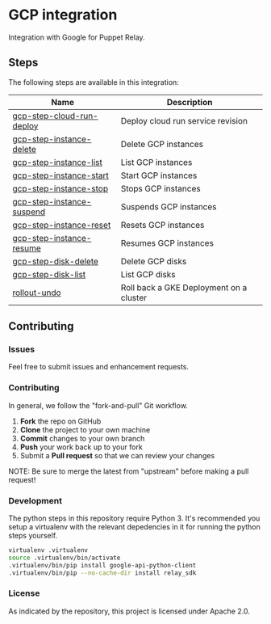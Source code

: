 # GCP integration

Integration with Google for Puppet Relay.

## Steps

The following steps are available in this integration:

| Name | Description |
|------|-------------|
| [gcp-step-cloud-run-deploy](/steps/cloud-run-deploy) | Deploy cloud run service revision |
| [gcp-step-instance-delete](/steps/instance-delete) | Delete GCP instances |
| [gcp-step-instance-list](/steps/instance-list) | List GCP instances |
| [gcp-step-instance-start](/steps/instance-start) | Start GCP instances |
| [gcp-step-instance-stop](/steps/instance-stop) | Stops GCP instances |
| [gcp-step-instance-suspend](/steps/instance-suspend) | Suspends GCP instances |
| [gcp-step-instance-reset](/steps/instance-reset) | Resets GCP instances |
| [gcp-step-instance-resume](/steps/instance-resume) | Resumes GCP instances |
| [gcp-step-disk-delete](/steps/disk-delete) | Delete GCP disks |
| [gcp-step-disk-list](/steps/disk-list) | List GCP disks |
| [rollout-undo](/steps/rollout-undo) | Roll back a GKE Deployment on a cluster |


## Contributing

### Issues

Feel free to submit issues and enhancement requests.

### Contributing

In general, we follow the "fork-and-pull" Git workflow.

 1. **Fork** the repo on GitHub
 2. **Clone** the project to your own machine
 3. **Commit** changes to your own branch
 4. **Push** your work back up to your fork
 5. Submit a **Pull request** so that we can review your changes

NOTE: Be sure to merge the latest from "upstream" before making a pull request!

### Development

The python steps in this repository require Python 3. It's recommended you
setup a virtualenv with the relevant depedencies in it for running the python
steps yourself.

```bash
virtualenv .virtualenv
source .virtualenv/bin/activate
.virtualenv/bin/pip install google-api-python-client
.virtualenv/bin/pip --no-cache-dir install relay_sdk
```

### License

As indicated by the repository, this project is licensed under Apache 2.0.
